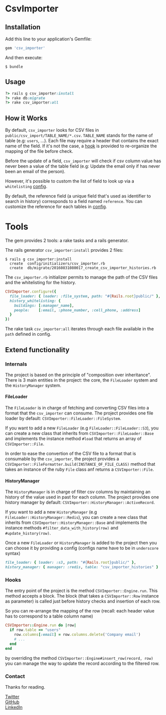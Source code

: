 # CsvImporter

## Installation

Add this line to your application's Gemfile:

```ruby
gem 'csv_importer'
```

And then execute:

    $ bundle

## Usage

```ruby
?> rails g csv_importer:install
?> rake db:migrate
?> rake csv_importer:all
```

## How it Works

By default, `csv_importer` looks for CSV files in `public/csv_import/TABLE_NAME/*.csv`. `TABLE_NAME` stands for the name of table (e.g: `users`, ...). Each file may require a header that contains the exact name of the field. If it's not the case, a [hook]() is provided to re-organize the mapping of the file before check. 

Before the update of a field, `csv_importer` will check if csv column value has never been a value of the table field (e.g: Update the email only if has never been an email of the person).

However, it's possible to custom the list of field to look up via a `whitelisting` [config](https://github.com/mehdi-farsi/csv_importer/blob/master/lib/generators/csv_importer/templates/csv_importer.rb). 

By default, the reference field (a unique field that's used as identifier to search in history) corresponds to a field named `reference`.
You can customize the reference for each tables in [config](https://github.com/mehdi-farsi/csv_importer/blob/master/lib/generators/csv_importer/templates/csv_importer.rb).

# Tools

The gem provides 2 tools: a rake tasks and a rails generator.

The rails generator `csv_importer:install` provides 2 files:

```shell
$ rails g csv_importer:install
  create  config/initializers/csv_importer.rb
  create  db/migrate/20160831080017_create_csv_importer_histories.rb
```

The `csv_importer.rb` initializer permits to manage the path of the CSV files and the whitelisting for the history.

```ruby
CSVImporter.configure({
  file_loader: { loader: :file_system, path: "#{Rails.root}public/" },
  history_whitelisting: {
    buildings: [:manager_name],
    people:    [:email, :phone_number, :cell_phone, :address]
  }
})
```

The rake task `csv_importer:all` iterates through each file available in the `path` defined in config.

## Extend functionality

### Internals

The project is based on the principle of "composition over inheritance". There is 3 main entities in the project: the core, the `FileLoader` system and the `HistoryManager` system.

#### FileLoader

The `FileLoader` is in charge of fetching and converting CSV files into a format that the `csv_importer` can consume.
The project provides one file loader by default: `CSVImporter::FileLoader::FileSystem`.

If you want to add a new `FileLoader` (e.g `FileLoader::FileLoader::S3`), you can create a new class that inherits from `CSVImporter::FileLoader::Base` and implements the instance method `#load` that returns an array of `CSVImporter::File`.

In order to ease the convertion of the CSV file to a format that is consumable by the `csv_importer`, the project provides a `CSVImporter::FileFormatter.build(INSTANCE_OF_FILE_CLASS)` method that takes an instance of the ruby `File` class anf returns a `CSVImporter::File`.

#### HistoryManager

The `HistoryManager` is in charge of filter csv columns by maintaining an history of the value used in past for each column.
The project provides one history manager by default: `CSVImporter::HistoryManager::ActiveRecord`.

If you want to add a new `HistoryManager` (e.g `FileLoader::HistoryManager::Redis`), you can create a new class that inherits from `CSVImporter::HistoryManager::Base` and implements the instance methods `#filter_data_with_history(row)` and `#update_history(row)`.

Once a new `FileLoader` or `HistoryManager` is added to the project then you can choose it by providing a config (configs name have to be in `underscore` syntax)

```ruby
file_loader: { loader: :s3, path: "#{Rails.root}public/" },
history_manager: { manager: :redis, table: "csv_importer_histories" }
```

### Hooks

The entry point of the project is the method `CSVImporter::Engine.run`. This method accepts a block. The block (that takes a `CSVImporter::Row` instance as parameter) is called just before history checks and insertion of each row.

So you can re-arrange the mapping of the row (recall: each header value has to correspond to a table column name)

```ruby
CSVImporter::Engine.run do |row|
  if row.table == "users"
    row.columns[:email] = row.columns.delete('Company email')
    # ...
  end
end
```

by overriding the method `CSVImporter::Engine#insert_row(record, row)` you can manage the way to update the record according to the filtered row. 

### Contact

Thanks for reading.

[Twitter](https://twitter.com/farsi_mehdi)<br/>
[GitHub](https://github.com/mehdi-farsi/)<br/>
[LinkedIn](https://fr.linkedin.com/in/mehdifarsi)<br/>

